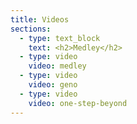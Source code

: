 ```yaml
---
title: Videos
sections:
  - type: text_block
    text: <h2>Medley</h2>
  - type: video
    video: medley
  - type: video
    video: geno
  - type: video
    video: one-step-beyond
---
```

